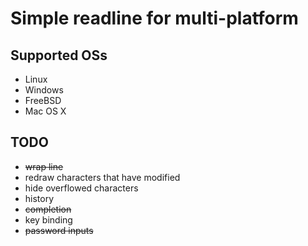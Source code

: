 # Simple readline for multi-platform

## Supported OSs

* Linux
* Windows
* FreeBSD
* Mac OS X

## TODO

* ~~wrap line~~
* redraw characters that have modified 
* hide overflowed characters
* history
* ~~completion~~
* key binding
* ~~password inputs~~
